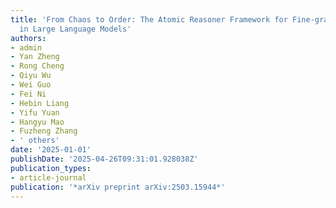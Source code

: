 ```yaml
---
title: 'From Chaos to Order: The Atomic Reasoner Framework for Fine-grained Reasoning
  in Large Language Models'
authors:
- admin
- Yan Zheng
- Rong Cheng
- Qiyu Wu
- Wei Guo
- Fei Ni
- Hebin Liang
- Yifu Yuan
- Hangyu Mao
- Fuzheng Zhang
- ' others'
date: '2025-01-01'
publishDate: '2025-04-26T09:31:01.928038Z'
publication_types:
- article-journal
publication: '*arXiv preprint arXiv:2503.15944*'
---
```

